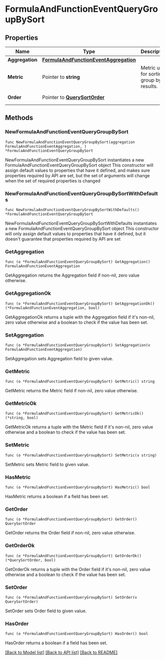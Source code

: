 # FormulaAndFunctionEventQueryGroupBySort

## Properties

Name | Type | Description | Notes
------------ | ------------- | ------------- | -------------
**Aggregation** | [**FormulaAndFunctionEventAggregation**](FormulaAndFunctionEventAggregation.md) |  | 
**Metric** | Pointer to **string** | Metric used for sorting group by results. | [optional] 
**Order** | Pointer to [**QuerySortOrder**](QuerySortOrder.md) |  | [optional] [default to QUERYSORTORDER_DESC]

## Methods

### NewFormulaAndFunctionEventQueryGroupBySort

`func NewFormulaAndFunctionEventQueryGroupBySort(aggregation FormulaAndFunctionEventAggregation, ) *FormulaAndFunctionEventQueryGroupBySort`

NewFormulaAndFunctionEventQueryGroupBySort instantiates a new FormulaAndFunctionEventQueryGroupBySort object
This constructor will assign default values to properties that have it defined,
and makes sure properties required by API are set, but the set of arguments
will change when the set of required properties is changed

### NewFormulaAndFunctionEventQueryGroupBySortWithDefaults

`func NewFormulaAndFunctionEventQueryGroupBySortWithDefaults() *FormulaAndFunctionEventQueryGroupBySort`

NewFormulaAndFunctionEventQueryGroupBySortWithDefaults instantiates a new FormulaAndFunctionEventQueryGroupBySort object
This constructor will only assign default values to properties that have it defined,
but it doesn't guarantee that properties required by API are set

### GetAggregation

`func (o *FormulaAndFunctionEventQueryGroupBySort) GetAggregation() FormulaAndFunctionEventAggregation`

GetAggregation returns the Aggregation field if non-nil, zero value otherwise.

### GetAggregationOk

`func (o *FormulaAndFunctionEventQueryGroupBySort) GetAggregationOk() (*FormulaAndFunctionEventAggregation, bool)`

GetAggregationOk returns a tuple with the Aggregation field if it's non-nil, zero value otherwise
and a boolean to check if the value has been set.

### SetAggregation

`func (o *FormulaAndFunctionEventQueryGroupBySort) SetAggregation(v FormulaAndFunctionEventAggregation)`

SetAggregation sets Aggregation field to given value.


### GetMetric

`func (o *FormulaAndFunctionEventQueryGroupBySort) GetMetric() string`

GetMetric returns the Metric field if non-nil, zero value otherwise.

### GetMetricOk

`func (o *FormulaAndFunctionEventQueryGroupBySort) GetMetricOk() (*string, bool)`

GetMetricOk returns a tuple with the Metric field if it's non-nil, zero value otherwise
and a boolean to check if the value has been set.

### SetMetric

`func (o *FormulaAndFunctionEventQueryGroupBySort) SetMetric(v string)`

SetMetric sets Metric field to given value.

### HasMetric

`func (o *FormulaAndFunctionEventQueryGroupBySort) HasMetric() bool`

HasMetric returns a boolean if a field has been set.

### GetOrder

`func (o *FormulaAndFunctionEventQueryGroupBySort) GetOrder() QuerySortOrder`

GetOrder returns the Order field if non-nil, zero value otherwise.

### GetOrderOk

`func (o *FormulaAndFunctionEventQueryGroupBySort) GetOrderOk() (*QuerySortOrder, bool)`

GetOrderOk returns a tuple with the Order field if it's non-nil, zero value otherwise
and a boolean to check if the value has been set.

### SetOrder

`func (o *FormulaAndFunctionEventQueryGroupBySort) SetOrder(v QuerySortOrder)`

SetOrder sets Order field to given value.

### HasOrder

`func (o *FormulaAndFunctionEventQueryGroupBySort) HasOrder() bool`

HasOrder returns a boolean if a field has been set.


[[Back to Model list]](../README.md#documentation-for-models) [[Back to API list]](../README.md#documentation-for-api-endpoints) [[Back to README]](../README.md)


